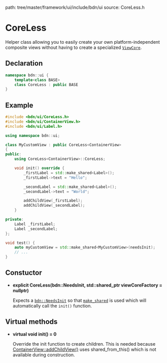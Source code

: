 path: tree/master/framework/ui/include/bdn/ui
source: CoreLess.h

# CoreLess

Helper class allowing you to easily create your own platform-independent composite views without having to create a specialized [`ViewCore`](view_core.md).

## Declaration

```C++
namespace bdn::ui {
	template<class BASE>
	class CoreLess : public BASE
}
```

## Example

```C++
#include <bdn/ui/CoreLess.h>
#include <bdn/ui/ContainerView.h>
#include <bdn/ui/Label.h>

using namespace bdn::ui;

class MyCustomView : public CoreLess<ContainerView>
{
public:
	using CoreLess<ContainerView>::CoreLess;

	void init() override {
		_firstLabel = std::make_shared<Label>();
		_firstLabel->text = "Hello";

		_secondLabel = std::make_shared<Label>();
		_secondLabel->text = "World";

		addChildView(_firstLabel);
		addChildView(_secondLabel);
	}

private:
	Label _firstLabel;
	Label _secondLabel;
};

void test() {
	auto myCustomView = std::make_shared<MyCustomView>(needsInit);
	// ...
}
```

## Constuctor

* **explicit CoreLess(bdn::NeedsInit, std::shared_ptr<ViewCoreFactory> viewCoreFactory = nullptr)**

	Expects a [`bdn::NeedsInit`](../foundation/needs_init.md) so that [`make_shared`](../foundation/needs_init.md) is used which will automatically call the `init()` function.  

## Virtual methods

* **virtual void init() = 0**

	Override the init function to create children. This is needed because
	[ContainerView::addChildView()](container_view.md#managing-child-views) uses shared_from_this() 
	which is not available during construction.
